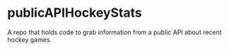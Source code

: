 # publicAPIHockeyStats
A repo that holds code to grab information from a public API about recent hockey games.
